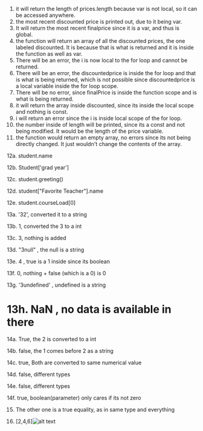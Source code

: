 1. it will return the length of prices.length because var is not local, so it can be accessed anywhere.
2. the most recent discounted price is printed out, due to it being var.
3. It will return the most recent finalprice since it is a var, and thus is global.
4. the function will return an array of all the discounted prices, the one labeled discounted. It is because that is what is returned and it is inside the function as well as var.
5. There will be an error, the i is now local to the for loop and cannot be returned.
6. There will be an error, the discountedprice is inside the for loop and that is what is being returned, which is not possible since discountedprice is a local variable inside the for loop scope.
7. There will be no error, since finalPrice is inside the function scope and is what is being returned.
8. it will return the array inside discounted, since its inside the local scope and nothing is const.
9. i will return an error since the i is inside local scope of the for loop.
10. the number inside of length will be printed, since its a const and not being modified. It would be the length of the price variable.
11. the function would return an empty array, no errors since its not being directly changed. It just wouldn't change the contents of the array.
<!-- Picture then question -->

12a. student.name

12b. Student['grad year']

12c. student.greeting()

12d. student["Favorite Teacher"].name

12e. student.courseLoad[0]

13a. '32', converted it to a string

13b. 1, converted the 3 to a int

13c. 3, nothing is added

13d. "3null" , the null is a string

13e. 4 , true is a 1 inside since its boolean

13f. 0, nothing + false (which is a 0) is 0

13g. '3undefined' , undefined is a string

13h. NaN , no data is available in there 
==========================================
14a. True, the 2 is converted to a int

14b. false, the 1 comes before 2 as a string

14c. true, Both are converted to same numerical value

14d. false, different types

14e. false, different types

14f. true, boolean(parameter) only cares if its not zero

15. The other one is a true equality, as in same type and everything

18. [2,4,6]![alt text](image.png)